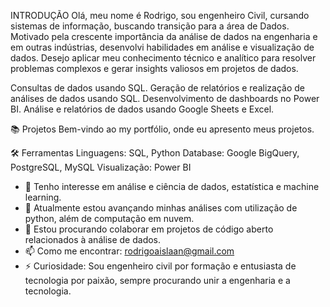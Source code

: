
  
  
  INTRODUÇÃO
Olá, meu nome é Rodrigo, sou engenheiro Civil, cursando sistemas de informação, buscando transição para a área de Dados. 
Motivado pela crescente importância da análise de dados na engenharia e em outras indústrias, desenvolvi habilidades em análise e visualização de dados. 
Desejo aplicar meu conhecimento técnico e analítico para resolver problemas complexos e gerar insights valiosos em projetos de dados.

Consultas de dados usando SQL.
Geração de relatórios e realização de análises de dados  usando SQL.
Desenvolvimento de dashboards no Power BI.
Análise e relatórios de dados usando Google Sheets e Excel.

📚 Projetos
Bem-vindo ao my portfólio, onde eu apresento meus projetos.

🛠️ Ferramentas
Linguagens: SQL, Python
Database: Google BigQuery, PostgreSQL, MySQL
Visualização: Power BI

- 👀 Tenho interesse em análise e ciência de dados, estatística e machine learning.
- 🌱 Atualmente estou avançando minhas análises com utilização de python, além de computação em nuvem.
- 💞️ Estou procurando colaborar em projetos de código aberto relacionados à análise de dados.
- 📫 Como me encontrar: rodrigoaislaan@gmail.com
- ⚡ Curiosidade: Sou engenheiro civil por formação e entusiasta de tecnologia por paixão, sempre procurando unir a engenharia e a tecnologia.

<!---
RodrigoAislan/RodrigoAislan is a ✨ special ✨ repository because its `README.md` (this file) appears on your GitHub profile.
You can click the Preview link to take a look at your changes.
--->
